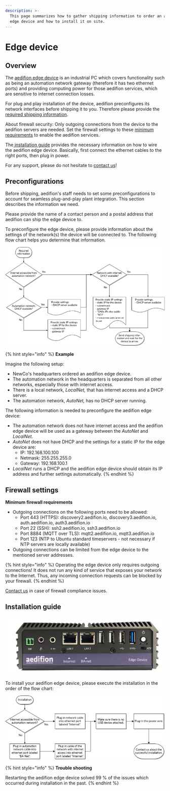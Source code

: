 ```yaml
---
description: >-
  This page summarizes how to gather shipping information to order an aedifion
  edge device and how to install it on site.
---
```


# Edge device

## Overview

The [aedifion edge device](../aedifion.io/gateway.md) is an industrial PC which covers functionality such as being an automation network gateway \(therefore it has two ethernet ports\) and providing computing power for those aedifion services, which are sensitive to internet connection losses.

For plug and play installation of the device, aedifion preconfigures its network interfaces before shipping it to you. Therefore please provide the [required shipping information](it-admins.md#preconfigurations). 

About firewall security: Only outgoing connections from the device to the aedifion servers are needed. Set the firewall settings to these [minimum requirements](it-admins.md#firewall-settings) to enable the aedifion services. 

The[ installation guide](it-admins.md#installation-guide) provides the necessary information on how to wire the aedifion edge device. Basically, first connect the ethernet cables to the right ports, then plug in power.

For any support, please do not hesitate to [contact us](../contact.md)!

## Preconfigurations

Before shipping, aedifion's staff needs to set some preconfigurations to account for seamless plug-and-play plant integration. This section describes the information we need.

Please provide the name of a contact person and a postal address that aedifion can ship the edge device to. 

To preconfigure the edge device, please provide information about the settings of the network\(s\) the device will be connected to. The following flow chart helps you determine that information.

![Flow chart to determine required network information](../.gitbook/assets/grafik%20%282%29.png)

{% hint style="info" %}
**Example**

Imagine the following setup:

* NewCo's headquarters ordered an aedifion edge device.
* The automation network in the headquarters is separated from all other networks, especially those with internet access.
* There is a local network, _LocalNet,_ that has internet access and a DHCP server.
* The automation network, _AutoNet,_ has no DHCP server running.

The following information is needed to preconfigure the aedifion edge device:

* The automation network does not have internet access and the aedifion edge device will be used as a gateway between the _AutoNet_ and _LocalNet_.
* _AutoNet_ does not have DHCP and the settings for a static IP for the edge device are:
  * IP: 192.168.100.100
  * Netmask: 255.255.255.0
  * Gateway: 192.168.100.1
* _LocalNet_ runs a DHCP and the aedifion edge device should obtain its IP address and further settings automatically.
{% endhint %}

## Firewall settings

**Minimum firewall requirements**

* Outgoing connections on the following ports need to be allowed:
  * Port 443 \(HTTPS\): discovery2.aedifion.io, discovery3.aedifion.io, auth.aedifion.io, auth3.aedifion.io
  * Port 22 \(SSH\): ssh2.aedifion.io, ssh3.aedifion.io
  * Port 8884 \(MQTT over TLS\): mqtt2.aedifion.io, mqtt3.aedifion.io
  * Port 123 \(NTP to Ubuntu standard timeservers - not necessary if NTP servers are locally available\)
* Outgoing connections can be limited from the edge device to the mentioned server addresses.

{% hint style="info" %}
Operating the edge device only requires outgoing connections! It does not run any kind of service that exposes your network to the Internet. Thus, any incoming connection requests can be blocked by your firewall.
{% endhint %}

[Contact us](../contact.md#support) in case of firewall compliance issues.

## Installation guide

![](../.gitbook/assets/edgedevicebild%20%281%29.png)

To install your aedifion edge device, please execute the installation in the order of the flow chart:

![Installation workflow](../.gitbook/assets/grafik%20%287%29.png)

{% hint style="info" %}
**Trouble shooting**

Restarting the aedifion edge device solved 99 % of the issues which occurred during installation in the past.
{% endhint %}

